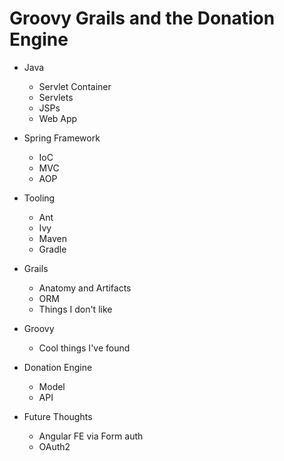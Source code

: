 # Groovy Grails and the Donation Engine

- Java
	- Servlet Container
	- Servlets
	- JSPs
	- Web App

- Spring Framework
	- IoC
	- MVC
	- AOP

- Tooling
	- Ant
	- Ivy
	- Maven
	- Gradle

- Grails
	- Anatomy and Artifacts
	- ORM
	- Things I don't like

- Groovy
	- Cool things I've found

- Donation Engine
	- Model
	- API

- Future Thoughts
	- Angular FE via Form auth
	- OAuth2


 